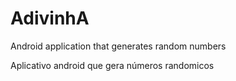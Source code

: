 # AdivinhA


Android application that generates random numbers

Aplicativo android que gera números randomicos 
